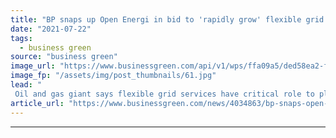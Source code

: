 ```yaml
---
title: "BP snaps up Open Energi in bid to 'rapidly grow' flexible grid market"
date: "2021-07-22"
tags: 
  - business green
source: "business green"
image_url: "https://www.businessgreen.com/api/v1/wps/ffa09a5/ded58ea2-f777-49c8-a414-e8d294602e3c/3/Open-Energi-Image-185x114.jpg"
image_fp: "/assets/img/post_thumbnails/61.jpg"
lead: "
 Oil and gas giant says flexible grid services have critical role to play in supporting global renewables rollout ..."
article_url: "https://www.businessgreen.com/news/4034863/bp-snaps-open-energi-bid-rapidly-grow-flexible-grid-market"
---
```


---
